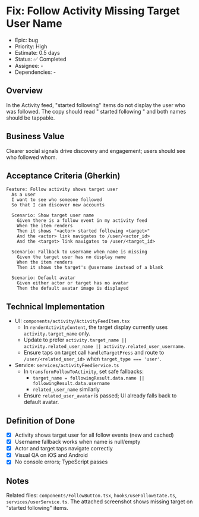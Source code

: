 # Fix: Follow Activity Missing Target User Name

- Epic: bug
- Priority: High
- Estimate: 0.5 days
- Status: ✅ Completed
- Assignee: -
- Dependencies: -

## Overview
In the Activity feed, "started following" items do not display the user who was followed. The copy should read "<actor> started following <target>" and both names should be tappable.

## Business Value
Clearer social signals drive discovery and engagement; users should see who followed whom.

## Acceptance Criteria (Gherkin)
```gherkin
Feature: Follow activity shows target user
  As a user
  I want to see who someone followed
  So that I can discover new accounts

  Scenario: Show target user name
    Given there is a follow event in my activity feed
    When the item renders
    Then it shows "<actor> started following <target>"
    And the <actor> link navigates to /user/<actor_id>
    And the <target> link navigates to /user/<target_id>

  Scenario: Fallback to username when name is missing
    Given the target user has no display name
    When the item renders
    Then it shows the target's @username instead of a blank

  Scenario: Default avatar
    Given either actor or target has no avatar
    Then the default avatar image is displayed
```

## Technical Implementation
- UI: `components/activity/ActivityFeedItem.tsx`
  - In `renderActivityContent`, the target display currently uses `activity.target_name` only.
  - Update to prefer `activity.target_name || activity.related_user_name || activity.related_user_username`.
  - Ensure taps on target call `handleTargetPress` and route to `/user/<related_user_id>` when `target_type === 'user'`.
- Service: `services/activityFeedService.ts`
  - In `transformFollowToActivity`, set safe fallbacks:
    - `target_name = followingResult.data.name || followingResult.data.username`
    - `related_user_name` similarly
  - Ensure `related_user_avatar` is passed; UI already falls back to default avatar.

## Definition of Done
- [x] Activity shows target user for all follow events (new and cached)
- [x] Username fallback works when name is null/empty
- [x] Actor and target taps navigate correctly
- [x] Visual QA on iOS and Android
- [x] No console errors; TypeScript passes

## Notes
Related files: `components/FollowButton.tsx`, `hooks/useFollowState.ts`, `services/userService.ts`. The attached screenshot shows missing target on "started following" items.

